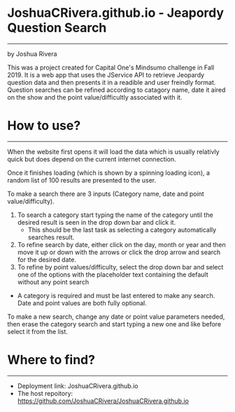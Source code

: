 
# JoshuaCRivera.github.io - Jeapordy Question Search
-------------------
by Joshua Rivera

This was a project created for Capital One's Mindsumo challenge in Fall 2019. It is a web app that uses the JService API to retrieve Jeopardy question data and then presents it in a readible and user freindly format. Question searches can be refined according to catagory name, date it aired on the show and the point value/difficultly associated with it.

# How to use?
---------------
When the website first opens it will load the data which is usually relativly quick but does depend on the current internet connection.

Once it finishes loading (which is shown by a spinning loading icon), a random list of 100 results are presented to the user.

To make a search there are 3 inputs (Category name, date and point value/difficulty). 
1. To search a category start typing the name of the category until the desired result is seen in the drop down bar and click it.
    * This should be the last task as selecting a category automatically searches result. 
2. To refine search by date, either click on the day, month or year and then move it up or down with the arrows or click the drop arrow and search for the desired date.
3. To refine by point values/difficulty, select the drop down bar and select one of the options with the placeholder text containing the default without any point search

* A category is required and must be last entered to make any search. Date and point values are both fully optional.

To make a new search, change any date or point value parameters needed, then erase the category search and start typing a new one and like before select it from the list.

# Where to find?
---------------
* Deployment link: JoshuaCRivera.github.io
* The host repoitory: https://github.com/JoshuaCRivera/JoshuaCRivera.github.io
